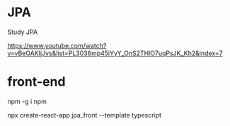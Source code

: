 # JPA
Study JPA

https://www.youtube.com/watch?v=vBeOAKIjJvs&list=PL3036mp45iYyY_OnS2THlO7uqPsJK_Kh2&index=7



# front-end

npm -g i npm

npx create-react-app jpa_front --template typescript